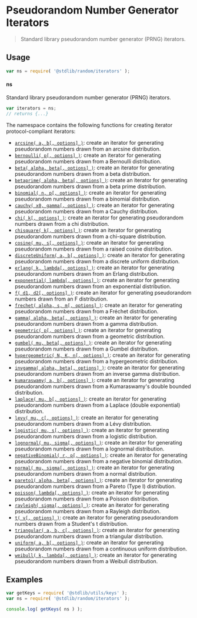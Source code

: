 <!--

@license Apache-2.0

Copyright (c) 2018 The Stdlib Authors.

Licensed under the Apache License, Version 2.0 (the "License");
you may not use this file except in compliance with the License.
You may obtain a copy of the License at

   http://www.apache.org/licenses/LICENSE-2.0

Unless required by applicable law or agreed to in writing, software
distributed under the License is distributed on an "AS IS" BASIS,
WITHOUT WARRANTIES OR CONDITIONS OF ANY KIND, either express or implied.
See the License for the specific language governing permissions and
limitations under the License.

-->

# Pseudorandom Number Generator Iterators

> Standard library pseudorandom number generator (PRNG) iterators.

<section class="usage">

## Usage

```javascript
var ns = require( '@stdlib/random/iterators' );
```

#### ns

Standard library pseudorandom number generator (PRNG) iterators.

```javascript
var iterators = ns;
// returns {...}
```

The namespace contains the following functions for creating iterator protocol-compliant iterators:

<!-- <toc pattern="*"> -->

<div class="namespace-toc">

-   <span class="signature">[`arcsine( a, b[, options] )`][@stdlib/random/iterators/arcsine]</span><span class="delimiter">: </span><span class="description">create an iterator for generating pseudorandom numbers drawn from an arcsine distribution.</span>
-   <span class="signature">[`bernoulli( p[, options] )`][@stdlib/random/iterators/bernoulli]</span><span class="delimiter">: </span><span class="description">create an iterator for generating pseudorandom numbers drawn from a Bernoulli distribution.</span>
-   <span class="signature">[`beta( alpha, beta[, options] )`][@stdlib/random/iterators/beta]</span><span class="delimiter">: </span><span class="description">create an iterator for generating pseudorandom numbers drawn from a beta distribution.</span>
-   <span class="signature">[`betaprime( alpha, beta[, options] )`][@stdlib/random/iterators/betaprime]</span><span class="delimiter">: </span><span class="description">create an iterator for generating pseudorandom numbers drawn from a beta prime distribution.</span>
-   <span class="signature">[`binomial( n, p[, options] )`][@stdlib/random/iterators/binomial]</span><span class="delimiter">: </span><span class="description">create an iterator for generating pseudorandom numbers drawn from a binomial distribution.</span>
-   <span class="signature">[`cauchy( x0, gamma[, options] )`][@stdlib/random/iterators/cauchy]</span><span class="delimiter">: </span><span class="description">create an iterator for generating pseudorandom numbers drawn from a Cauchy distribution.</span>
-   <span class="signature">[`chi( k[, options] )`][@stdlib/random/iterators/chi]</span><span class="delimiter">: </span><span class="description">create an iterator for generating pseudorandom numbers drawn from a chi distribution.</span>
-   <span class="signature">[`chisquare( k[, options] )`][@stdlib/random/iterators/chisquare]</span><span class="delimiter">: </span><span class="description">create an iterator for generating pseudorandom numbers drawn from a chi-square distribution.</span>
-   <span class="signature">[`cosine( mu, s[, options] )`][@stdlib/random/iterators/cosine]</span><span class="delimiter">: </span><span class="description">create an iterator for generating pseudorandom numbers drawn from a raised cosine distribution.</span>
-   <span class="signature">[`discreteUniform( a, b[, options] )`][@stdlib/random/iterators/discrete-uniform]</span><span class="delimiter">: </span><span class="description">create an iterator for generating pseudorandom numbers drawn from a discrete uniform distribution.</span>
-   <span class="signature">[`erlang( k, lambda[, options] )`][@stdlib/random/iterators/erlang]</span><span class="delimiter">: </span><span class="description">create an iterator for generating pseudorandom numbers drawn from an Erlang distribution.</span>
-   <span class="signature">[`exponential( lambda[, options] )`][@stdlib/random/iterators/exponential]</span><span class="delimiter">: </span><span class="description">create an iterator for generating pseudorandom numbers drawn from an exponential distribution.</span>
-   <span class="signature">[`f( d1, d2[, options] )`][@stdlib/random/iterators/f]</span><span class="delimiter">: </span><span class="description">create an iterator for generating pseudorandom numbers drawn from an F distribution.</span>
-   <span class="signature">[`frechet( alpha, s, m[, options] )`][@stdlib/random/iterators/frechet]</span><span class="delimiter">: </span><span class="description">create an iterator for generating pseudorandom numbers drawn from a Fréchet distribution.</span>
-   <span class="signature">[`gamma( alpha, beta[, options] )`][@stdlib/random/iterators/gamma]</span><span class="delimiter">: </span><span class="description">create an iterator for generating pseudorandom numbers drawn from a gamma distribution.</span>
-   <span class="signature">[`geometric( p[, options] )`][@stdlib/random/iterators/geometric]</span><span class="delimiter">: </span><span class="description">create an iterator for generating pseudorandom numbers drawn from a geometric distribution.</span>
-   <span class="signature">[`gumbel( mu, beta[, options] )`][@stdlib/random/iterators/gumbel]</span><span class="delimiter">: </span><span class="description">create an iterator for generating pseudorandom numbers drawn from a Gumbel distribution.</span>
-   <span class="signature">[`hypergeometric( N, K, n[, options] )`][@stdlib/random/iterators/hypergeometric]</span><span class="delimiter">: </span><span class="description">create an iterator for generating pseudorandom numbers drawn from a hypergeometric distribution.</span>
-   <span class="signature">[`invgamma( alpha, beta[, options] )`][@stdlib/random/iterators/invgamma]</span><span class="delimiter">: </span><span class="description">create an iterator for generating pseudorandom numbers drawn from an inverse gamma distribution.</span>
-   <span class="signature">[`kumaraswamy( a, b[, options] )`][@stdlib/random/iterators/kumaraswamy]</span><span class="delimiter">: </span><span class="description">create an iterator for generating pseudorandom numbers drawn from a Kumaraswamy's double bounded distribution.</span>
-   <span class="signature">[`laplace( mu, b[, options] )`][@stdlib/random/iterators/laplace]</span><span class="delimiter">: </span><span class="description">create an iterator for generating pseudorandom numbers drawn from a Laplace (double exponential) distribution.</span>
-   <span class="signature">[`levy( mu, c[, options] )`][@stdlib/random/iterators/levy]</span><span class="delimiter">: </span><span class="description">create an iterator for generating pseudorandom numbers drawn from a Lévy distribution.</span>
-   <span class="signature">[`logistic( mu, s[, options] )`][@stdlib/random/iterators/logistic]</span><span class="delimiter">: </span><span class="description">create an iterator for generating pseudorandom numbers drawn from a logistic distribution.</span>
-   <span class="signature">[`lognormal( mu, sigma[, options] )`][@stdlib/random/iterators/lognormal]</span><span class="delimiter">: </span><span class="description">create an iterator for generating pseudorandom numbers drawn from a lognormal distribution.</span>
-   <span class="signature">[`negativeBinomial( r, p[, options] )`][@stdlib/random/iterators/negative-binomial]</span><span class="delimiter">: </span><span class="description">create an iterator for generating pseudorandom numbers drawn from a negative binomial distribution.</span>
-   <span class="signature">[`normal( mu, sigma[, options] )`][@stdlib/random/iterators/normal]</span><span class="delimiter">: </span><span class="description">create an iterator for generating pseudorandom numbers drawn from a normal distribution.</span>
-   <span class="signature">[`pareto1( alpha, beta[, options] )`][@stdlib/random/iterators/pareto-type1]</span><span class="delimiter">: </span><span class="description">create an iterator for generating pseudorandom numbers drawn from a Pareto (Type I) distribution.</span>
-   <span class="signature">[`poisson( lambda[, options] )`][@stdlib/random/iterators/poisson]</span><span class="delimiter">: </span><span class="description">create an iterator for generating pseudorandom numbers drawn from a Poisson distribution.</span>
-   <span class="signature">[`rayleigh( sigma[, options] )`][@stdlib/random/iterators/rayleigh]</span><span class="delimiter">: </span><span class="description">create an iterator for generating pseudorandom numbers drawn from a Rayleigh distribution.</span>
-   <span class="signature">[`t( v[, options] )`][@stdlib/random/iterators/t]</span><span class="delimiter">: </span><span class="description">create an iterator for generating pseudorandom numbers drawn from a Student's t distribution.</span>
-   <span class="signature">[`triangular( a, b, c[, options] )`][@stdlib/random/iterators/triangular]</span><span class="delimiter">: </span><span class="description">create an iterator for generating pseudorandom numbers drawn from a triangular distribution.</span>
-   <span class="signature">[`uniform( a, b[, options] )`][@stdlib/random/iterators/uniform]</span><span class="delimiter">: </span><span class="description">create an iterator for generating pseudorandom numbers drawn from a continuous uniform distribution.</span>
-   <span class="signature">[`weibull( k, lambda[, options] )`][@stdlib/random/iterators/weibull]</span><span class="delimiter">: </span><span class="description">create an iterator for generating pseudorandom numbers drawn from a Weibull distribution.</span>

</div>

<!-- </toc> -->

</section>

<!-- /.usage -->

<section class="examples">

## Examples

<!-- TODO: better examples -->

<!-- eslint no-undef: "error" -->

```javascript
var getKeys = require( '@stdlib/utils/keys' );
var ns = require( '@stdlib/random/iterators' );

console.log( getKeys( ns ) );
```

</section>

<!-- /.examples -->

<section class="links">

<!-- <toc-links> -->

[@stdlib/random/iterators/arcsine]: https://github.com/stdlib-js/stdlib/tree/develop/lib/node_modules/%40stdlib/random/iterators/arcsine

[@stdlib/random/iterators/bernoulli]: https://github.com/stdlib-js/stdlib/tree/develop/lib/node_modules/%40stdlib/random/iterators/bernoulli

[@stdlib/random/iterators/beta]: https://github.com/stdlib-js/stdlib/tree/develop/lib/node_modules/%40stdlib/random/iterators/beta

[@stdlib/random/iterators/betaprime]: https://github.com/stdlib-js/stdlib/tree/develop/lib/node_modules/%40stdlib/random/iterators/betaprime

[@stdlib/random/iterators/binomial]: https://github.com/stdlib-js/stdlib/tree/develop/lib/node_modules/%40stdlib/random/iterators/binomial

[@stdlib/random/iterators/cauchy]: https://github.com/stdlib-js/stdlib/tree/develop/lib/node_modules/%40stdlib/random/iterators/cauchy

[@stdlib/random/iterators/chi]: https://github.com/stdlib-js/stdlib/tree/develop/lib/node_modules/%40stdlib/random/iterators/chi

[@stdlib/random/iterators/chisquare]: https://github.com/stdlib-js/stdlib/tree/develop/lib/node_modules/%40stdlib/random/iterators/chisquare

[@stdlib/random/iterators/cosine]: https://github.com/stdlib-js/stdlib/tree/develop/lib/node_modules/%40stdlib/random/iterators/cosine

[@stdlib/random/iterators/discrete-uniform]: https://github.com/stdlib-js/stdlib/tree/develop/lib/node_modules/%40stdlib/random/iterators/discrete-uniform

[@stdlib/random/iterators/erlang]: https://github.com/stdlib-js/stdlib/tree/develop/lib/node_modules/%40stdlib/random/iterators/erlang

[@stdlib/random/iterators/exponential]: https://github.com/stdlib-js/stdlib/tree/develop/lib/node_modules/%40stdlib/random/iterators/exponential

[@stdlib/random/iterators/f]: https://github.com/stdlib-js/stdlib/tree/develop/lib/node_modules/%40stdlib/random/iterators/f

[@stdlib/random/iterators/frechet]: https://github.com/stdlib-js/stdlib/tree/develop/lib/node_modules/%40stdlib/random/iterators/frechet

[@stdlib/random/iterators/gamma]: https://github.com/stdlib-js/stdlib/tree/develop/lib/node_modules/%40stdlib/random/iterators/gamma

[@stdlib/random/iterators/geometric]: https://github.com/stdlib-js/stdlib/tree/develop/lib/node_modules/%40stdlib/random/iterators/geometric

[@stdlib/random/iterators/gumbel]: https://github.com/stdlib-js/stdlib/tree/develop/lib/node_modules/%40stdlib/random/iterators/gumbel

[@stdlib/random/iterators/hypergeometric]: https://github.com/stdlib-js/stdlib/tree/develop/lib/node_modules/%40stdlib/random/iterators/hypergeometric

[@stdlib/random/iterators/invgamma]: https://github.com/stdlib-js/stdlib/tree/develop/lib/node_modules/%40stdlib/random/iterators/invgamma

[@stdlib/random/iterators/kumaraswamy]: https://github.com/stdlib-js/stdlib/tree/develop/lib/node_modules/%40stdlib/random/iterators/kumaraswamy

[@stdlib/random/iterators/laplace]: https://github.com/stdlib-js/stdlib/tree/develop/lib/node_modules/%40stdlib/random/iterators/laplace

[@stdlib/random/iterators/levy]: https://github.com/stdlib-js/stdlib/tree/develop/lib/node_modules/%40stdlib/random/iterators/levy

[@stdlib/random/iterators/logistic]: https://github.com/stdlib-js/stdlib/tree/develop/lib/node_modules/%40stdlib/random/iterators/logistic

[@stdlib/random/iterators/lognormal]: https://github.com/stdlib-js/stdlib/tree/develop/lib/node_modules/%40stdlib/random/iterators/lognormal

[@stdlib/random/iterators/negative-binomial]: https://github.com/stdlib-js/stdlib/tree/develop/lib/node_modules/%40stdlib/random/iterators/negative-binomial

[@stdlib/random/iterators/normal]: https://github.com/stdlib-js/stdlib/tree/develop/lib/node_modules/%40stdlib/random/iterators/normal

[@stdlib/random/iterators/pareto-type1]: https://github.com/stdlib-js/stdlib/tree/develop/lib/node_modules/%40stdlib/random/iterators/pareto-type1

[@stdlib/random/iterators/poisson]: https://github.com/stdlib-js/stdlib/tree/develop/lib/node_modules/%40stdlib/random/iterators/poisson

[@stdlib/random/iterators/rayleigh]: https://github.com/stdlib-js/stdlib/tree/develop/lib/node_modules/%40stdlib/random/iterators/rayleigh

[@stdlib/random/iterators/t]: https://github.com/stdlib-js/stdlib/tree/develop/lib/node_modules/%40stdlib/random/iterators/t

[@stdlib/random/iterators/triangular]: https://github.com/stdlib-js/stdlib/tree/develop/lib/node_modules/%40stdlib/random/iterators/triangular

[@stdlib/random/iterators/uniform]: https://github.com/stdlib-js/stdlib/tree/develop/lib/node_modules/%40stdlib/random/iterators/uniform

[@stdlib/random/iterators/weibull]: https://github.com/stdlib-js/stdlib/tree/develop/lib/node_modules/%40stdlib/random/iterators/weibull

<!-- </toc-links> -->

</section>

<!-- /.links -->
